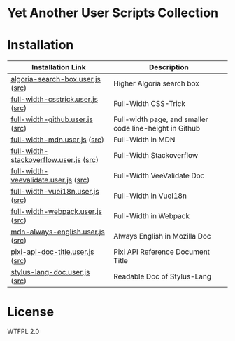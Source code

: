 # Yet Another User Scripts Collection
# Installation
<!-- link start -->
Installation Link | Description
----------------- | ------------
[algoria-search-box.user.js](https://github.com/kuanyui/yauserscripts/raw/master/src/algoria-search-box.user.js) ([src](https://github.com/kuanyui/yauserscripts/blob/master/src/algoria-search-box.user.js)) | Higher Algoria search box
[full-width-csstrick.user.js](https://github.com/kuanyui/yauserscripts/raw/master/src/full-width-csstrick.user.js) ([src](https://github.com/kuanyui/yauserscripts/blob/master/src/full-width-csstrick.user.js)) | Full-Width CSS-Trick
[full-width-github.user.js](https://github.com/kuanyui/yauserscripts/raw/master/src/full-width-github.user.js) ([src](https://github.com/kuanyui/yauserscripts/blob/master/src/full-width-github.user.js)) | Full-width page, and smaller code line-height in Github
[full-width-mdn.user.js](https://github.com/kuanyui/yauserscripts/raw/master/src/full-width-mdn.user.js) ([src](https://github.com/kuanyui/yauserscripts/blob/master/src/full-width-mdn.user.js)) | Full-Width in MDN
[full-width-stackoverflow.user.js](https://github.com/kuanyui/yauserscripts/raw/master/src/full-width-stackoverflow.user.js) ([src](https://github.com/kuanyui/yauserscripts/blob/master/src/full-width-stackoverflow.user.js)) | Full-Width Stackoverflow
[full-width-veevalidate.user.js](https://github.com/kuanyui/yauserscripts/raw/master/src/full-width-veevalidate.user.js) ([src](https://github.com/kuanyui/yauserscripts/blob/master/src/full-width-veevalidate.user.js)) | Full-Width VeeValidate Doc
[full-width-vuei18n.user.js](https://github.com/kuanyui/yauserscripts/raw/master/src/full-width-vuei18n.user.js) ([src](https://github.com/kuanyui/yauserscripts/blob/master/src/full-width-vuei18n.user.js)) | Full-Width in VueI18n
[full-width-webpack.user.js](https://github.com/kuanyui/yauserscripts/raw/master/src/full-width-webpack.user.js) ([src](https://github.com/kuanyui/yauserscripts/blob/master/src/full-width-webpack.user.js)) | Full-Width in Webpack
[mdn-always-english.user.js](https://github.com/kuanyui/yauserscripts/raw/master/src/mdn-always-english.user.js) ([src](https://github.com/kuanyui/yauserscripts/blob/master/src/mdn-always-english.user.js)) | Always English in Mozilla Doc
[pixi-api-doc-title.user.js](https://github.com/kuanyui/yauserscripts/raw/master/src/pixi-api-doc-title.user.js) ([src](https://github.com/kuanyui/yauserscripts/blob/master/src/pixi-api-doc-title.user.js)) | Pixi API Reference Document Title
[stylus-lang-doc.user.js](https://github.com/kuanyui/yauserscripts/raw/master/src/stylus-lang-doc.user.js) ([src](https://github.com/kuanyui/yauserscripts/blob/master/src/stylus-lang-doc.user.js)) | Readable Doc of Stylus-Lang
<!-- link end -->
# License
WTFPL 2.0

